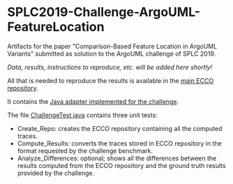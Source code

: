 # SPLC2019-Challenge-ArgoUML-FeatureLocation
Artifacts for the paper "Comparison-Based Feature Location in ArgoUML Variants" submitted as solution to the ArgoUML challenge of SPLC 2019.

*Data, results, instructions to reproduce, etc. will be added here shortly!*

All that is needed to reproduce the results is available in the [main ECCO repository](https://github.com/jku-isse/ecco/tree/experimental).

It contains the [Java adapter implemented for the challenge](https://github.com/jku-isse/ecco/tree/experimental/adapter/challenge).

The file [ChallengeTest.java](https://github.com/jku-isse/ecco/blob/experimental/adapter/challenge/src/integrationTest/java/at/jku/isse/ecco/adapter/java/test/ChallengeTest.java) contains three unit tests:
* Create_Repo: creates the ECCO repository containing all the computed traces.
* Compute_Results: converts the traces stored in ECCO repository in the format requested by the challenge benchmark.
* Analyze_Differences: optional; shows all the differences between the results computed from the ECCO repository and the ground truth results provided by the challenge.
